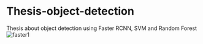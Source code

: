 # Thesis-object-detection
Thesis about object detection using Faster RCNN, SVM and  Random Forest
![faster1](https://user-images.githubusercontent.com/19544865/71198075-c467b080-2271-11ea-9cdc-f0126565e19c.png)
